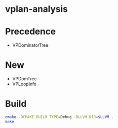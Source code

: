 # vplan-analysis

# Precedence

* VPDominatorTree

# New

* VPDomTree
* VPLoopInfo

# Build

```bash
cmake -DCMAKE_BUILD_TYPE=Debug -DLLVM_DIR=$LLVM .
make
```
